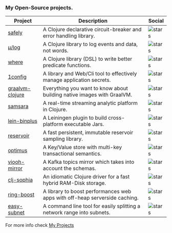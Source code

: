 ### My Open-Source projects.

| Project                                                            | Description                                                                | Social                                                                                  |
|--------------------------------------------------------------------|----------------------------------------------------------------------------|-----------------------------------------------------------------------------------------|
| [safely         ](https://github.com/BrunoBonacci/safely)          | A Clojure declarative circuit-breaker and error handling library.          | ![stars](https://img.shields.io/github/stars/BrunoBonacci/safely?style=social)          |
| [μ/log          ](https://github.com/BrunoBonacci/mulog)           | A Clojure library to log events and data, not words.                       | ![stars](https://img.shields.io/github/stars/BrunoBonacci/mulog?style=social)           |
| [where          ](https://github.com/BrunoBonacci/where)           | A Clojure library (DSL) to write better predicate functions.               | ![stars](https://img.shields.io/github/stars/BrunoBonacci/where?style=social)           |
| [1config        ](https://github.com/BrunoBonacci/1config)         | A library and Web/Cli tool to effectively manage application secrets.      | ![stars](https://img.shields.io/github/stars/BrunoBonacci/1config?style=social)         |
| [graalvm-clojure](https://github.com/BrunoBonacci/graalvm-clojure) | Everything you want to know about building native images with GraalVM.     | ![stars](https://img.shields.io/github/stars/BrunoBonacci/graalvm-clojure?style=social) |
| [samsara        ](https://github.com/samsara/samsara)              | A real-time streaming analytic platform in Clojure.                        | ![stars](https://img.shields.io/github/stars/samsara/samsara?style=social)              |
| [lein-binplus   ](https://github.com/BrunoBonacci/lein-binplus)    | A Leiningen plugin to build cross-platform executable Jars.                | ![stars](https://img.shields.io/github/stars/BrunoBonacci/lein-binplus?style=social)    |
| [reservoir      ](https://github.com/BrunoBonacci/reservoir)       | A fast persistent, immutable reservoir sampling library.                   | ![stars](https://img.shields.io/github/stars/BrunoBonacci/reservoir?style=social)       |
| [optimus        ](https://github.com/BrunoBonacci/optimus)         | A Key/Value store with multi-key transactional semantics.                  | ![stars](https://img.shields.io/github/stars/BrunoBonacci/optimus?style=social)         |
| [viooh-mirror   ](https://github.com/BrunoBonacci/viooh-mirror)    | A Kafka topics mirror which takes into account the schemas.                | ![stars](https://img.shields.io/github/stars/BrunoBonacci/viooh-mirror?style=social)    |
| [clj-sophia     ](https://github.com/BrunoBonacci/clj-sophia)      | An idiomatic Clojure driver for a fast hybrid RAM-Disk storage.            | ![stars](https://img.shields.io/github/stars/BrunoBonacci/clj-sophia?style=social)      |
| [ring-boost     ](https://github.com/BrunoBonacci/ring-boost)      | A library to boost performances web apps with off-heap serverside caching. | ![stars](https://img.shields.io/github/stars/BrunoBonacci/ring-boost?style=social)      |
| [easy-subnet     ](https://github.com/BrunoBonacci/easy-subnet)    | A command line tool for easily splitting a network range into subnets.     | ![stars](https://img.shields.io/github/stars/BrunoBonacci/easy-subnet?style=social)     |

For more info check [My Projects](https://github.com/BrunoBonacci/my-projects)
